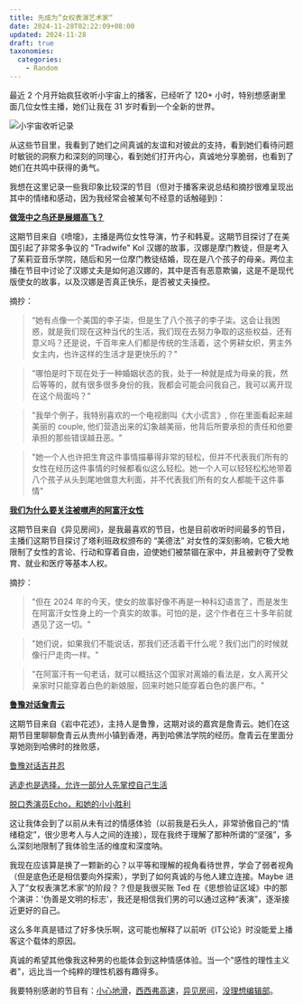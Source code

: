 ```yaml
---
title: 先成为”女权表演艺术家“
date: 2024-11-28T02:22:09+08:00
updated: 2024-11-28
draft: true
taxonomies:
  categories:
    - Random
---
```


最近 2 个月开始疯狂收听小宇宙上的播客，已经听了 120+ 小时，特别想感谢里面几位女性主播，她们让我在 31 岁时看到一个全新的世界。

![小宇宙收听记录](https://files.owenyoung.com/file/owen-blog/xyz.png)

从这些节目里，我看到了她们之间真诚的友谊和对彼此的支持，看到她们看待问题时敏锐的洞察力和深刻的同理心，看到她们打开内心，真诚地分享脆弱，也看到了她们在共鸣中获得的勇气。

我想在这里记录一些我印象比较深的节目（但对于播客来说总结和摘抄很难呈现出其中的情绪和感动，因为我经常会被某句不经意的话触碰到)：

[**做笼中之鸟还是展翅高飞？**](https://www.xiaoyuzhoufm.com/episode/66c852777ae3d6d8d29f5561)

这期节目来自《喷嚏》，主播是两位女性导演，竹子和韩夏。这期节目探讨了在美国引起了非常多争议的 "Tradwife" Kol 汉娜的故事，汉娜是摩门教徒，但是考入了茱莉亚音乐学院，随后和另一位摩门教徒结婚，现在是八个孩子的母亲。两位主播在节目中讨论了汉娜丈夫是如何追汉娜的，其中是否有恶意欺骗，这是不是现代版使女的故事，以及汉娜是否真正快乐，是否被丈夫操控。

摘抄：

> “她有点像一个美国的李子柒，但是生了八个孩子的李子柒。这会让我困惑，就是我们现在这种当代的生活，我们现在去努力争取的这些权益，还有意义吗？还是说，千百年来人们都是传统的生活着，这个男耕女织，男主外女主内，也许这样的生活才是更快乐的？"

> "哪怕是时下现在处于一种婚姻状态的我，处于一种就是成为母亲的我，然后等等的，就有很多很多身份的我，我都会可能会问我自己，我可以离开现在这个局面吗？"

> "我举个例子，我特别喜欢的一个电视剧叫《大小谎言》, 你在里面看起来越美丽的 couple, 他们营造出来的幻象越美丽，他背后所要承担的责任和他要承担的那些错误越丑恶。"

> "她一个人也许把生育这件事情描摹得非常的轻松，但并不代表我们所有的女性在经历这件事情的时候都看似这么轻松。她一个人可以轻轻松松地带着八个孩子从头到尾地做意大利面，并不代表我们所有的女人都能干这件事情"

[**我们为什么要关注被噤声的阿富汗女性**](https://www.xiaoyuzhoufm.com/episode/6704c66e6c7f817786757f69)

这期节目来自《异见房间》，是我最喜欢的节目，也是目前收听时间最多的节目，主播们这期节目探讨了塔利班政权颁布的 “美德法” 对女性的深刻影响，它极大地限制了女性的言论、行动和穿着自由，迫使她们被禁锢在家中，并且被剥夺了受教育、就业和医疗等基本人权。

摘抄：

> "但在 2024 年的今天，使女的故事好像不再是一种科幻语言了，而是发生在阿富汗女性身上的一个真实的故事。可怕的是，这个作者在三十多年前就遇见了这一切。"

> "她们说，如果我们不能说话，那我们还活着干什么呢？我们出门的时候就像行尸走肉一样。"

> "在阿富汗有一句老话，就可以概括这个国家对离婚的看法是，女人离开父亲家时只能穿着白色的新娘服，回来时她只能穿着白色的裹尸布。"

[**鲁豫对话詹青云**](https://www.xiaoyuzhoufm.com/episode/65f0ed0179f1b490bfb042a5)

这期节目来自《岩中花述》，主持人是鲁豫，这期对谈的嘉宾是詹青云。她们在这期节目里聊聊詹青云从贵州小镇到香港，再到哈佛法学院的经历。詹青云在里面分享她刚到哈佛时的挫败感，

[鲁豫对话吉井忍](https://www.xiaoyuzhoufm.com/episode/66e00c45ee04007d8885889a)

[逃走也是选择，允许一部分人先掌控自己生活](https://www.xiaoyuzhoufm.com/episode/66e30279f093b2f3cd6f2b8a)

[脱口秀演员Echo，和她的小小胜利](https://www.xiaoyuzhoufm.com/episode/67263d518320868431cbd2c2)

这让我体会到了以前从未有过的情感体验（以前我是石头人，非常骄傲自己的“情绪稳定”，很少思考人与人之间的连接），现在我终于理解了那种所谓的“坚强”，多么深刻地限制了我体验生活的维度和深度呐。

我现在应该算是换了一颗新的心？以平等和理解的视角看待世界，学会了弱者视角（但是底色还是相信要向外探索），学到了如何真诚的与他人建立连接。Maybe 进入了”女权表演艺术家“的阶段？？但是我很买账 Ted 在《思想验证区域》中的那个演讲：'伪善是文明的标志'，我还是相信我们男的可以通过这种“表演”，逐渐接近更好的自己。

这么多年真是错过了好多快乐啊，这可能也解释了以前听《IT公论》时没能爱上播客这个载体的原因。

真诚的希望其他像我这种男的也能体会到这种情感体验。当一个"感性的理性主义者"，远比当一个纯粹的理性机器有趣得多。

我要特别感谢的节目有：[小心地滑](https://www.xiaoyuzhoufm.com/podcast/601fe936f0e237012f4d6df3)，[西西弗高速](https://www.xiaoyuzhoufm.com/podcast/665c17db078f60650296f455)，[异见房间](https://www.xiaoyuzhoufm.com/podcast/6628e91c67c973e1383b968a)，[没理想编辑部](https://www.xiaoyuzhoufm.com/podcast/5e2aaf28418a84a046542eb7)。

<!-- more -->
